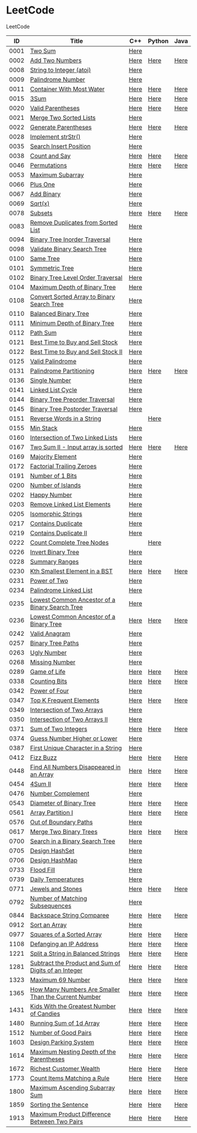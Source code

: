 # LeetCode

LeetCode

| ID   | Title                                                                                                                                       | C++                                                                         | Python                                                                        | Java                                                                          |
| ---- | ------------------------------------------------------------------------------------------------------------------------------------------- | --------------------------------------------------------------------------- | ----------------------------------------------------------------------------- | ----------------------------------------------------------------------------- |
| 0001 | [Two Sum](https://leetcode.com/problems/two-sum/)                                                                                           | [Here](./C++/0001-two-sum.cpp)                                              |                                                                               |                                                                               |
| 0002 | [Add Two Numbers](https://leetcode.com/problems/add-two-numbers/)                                                                           | [Here](./C++/0002-add-two-numbers.cpp)                                      | [Here](./Python/0002-add-two-numbers.py)                                      | [Here](./Java/0002-add-two-numbers.java)                                      |
| 0008 | [String to Integer (atoi)](https://leetcode.com/problems/string-to-integer-atoi/)                                                           | [Here](./C++/0008-string-to-integer-atoi.cpp)                               |                                                                               |                                                                               |
| 0009 | [Palindrome Number](https://leetcode.com/problems/palindrome-number/)                                                                       | [Here](./C++/0009-palindrome-number.cpp)                                    |                                                                               |                                                                               |
| 0011 | [Container With Most Water](https://leetcode.com/problems/container-with-most-water/)                                                       | [Here](./C++/0011-container-with-most-water.cpp)                            | [Here](./Python/0011-container-with-most-water.py)                            | [Here](./Java/0011-container-with-most-water.java)                            |
| 0015 | [3Sum](https://leetcode.com/problems/3sum/)                                                                                                 | [Here](./C++/0015-3sum.cpp)                                                 | [Here](./Python/0015-3sum.py)                                                 | [Here](./Java/0015-3sum.java)                                                 |
| 0020 | [Valid Parentheses](https://leetcode.com/problems/valid-parentheses/)                                                                       | [Here](./C++/0020-valid-parentheses.cpp)                                    | [Here](./Python/0020-valid-parentheses.py)                                    | [Here](./Java/0020-valid-parentheses.java)                                    |
| 0021 | [Merge Two Sorted Lists](https://leetcode.com/problems/merge-two-sorted-lists/)                                                             | [Here](./C++/0021-merge-two-sorted-lists.cpp)                               |                                                                               |                                                                               |
| 0022 | [Generate Parentheses](https://leetcode.com/problems/generate-parentheses/)                                                                 | [Here](./C++/0022-generate-parentheses.cpp)                                 | [Here](./Python/0022-generate-parentheses.py)                                 | [Here](./Java/0022-generate-parentheses.java)                                 |
| 0028 | [Implement strStr()](https://leetcode.com/problems/implement-strstr/)                                                                       | [Here](./C++/0028-implement-strstr.cpp)                                     |                                                                               |                                                                               |
| 0035 | [Search Insert Position](https://leetcode.com/problems/search-insert-position/)                                                             | [Here](./C++/0035-search-insert-position.cpp)                               |                                                                               |                                                                               |
| 0038 | [Count and Say](https://leetcode.com/problems/count-and-say/)                                                                               | [Here](./C++/0038-count-and-say.cpp)                                        | [Here](./Python/0038-count-and-say.py)                                        | [Here](./Java/0038-count-and-say.java)                                        |
| 0046 | [Permutations](https://leetcode.com/problems/permutations/)                                                                                 | [Here](./C++/0046-permutations.cpp)                                         | [Here](./Python/0046-permutations.py)                                         | [Here](./Java/0046-permutations.java)                                         |
| 0053 | [Maximum Subarray](https://leetcode.com/problems/maximum-subarray/)                                                                         | [Here](./C++/0053-maximum-subarray.cpp)                                     |                                                                               |                                                                               |
| 0066 | [Plus One](https://leetcode.com/problems/plus-one/)                                                                                         | [Here](./C++/0066-plus-one.cpp)                                             |                                                                               |                                                                               |
| 0067 | [Add Binary](https://leetcode.com/problems/add-binary/)                                                                                     | [Here](./C++/0067-add-binary.cpp)                                           |                                                                               |                                                                               |
| 0069 | [Sqrt(x)](https://leetcode.com/problems/sqrtx/)                                                                                             | [Here](./C++/0069-sqrtx.cpp)                                                |                                                                               |                                                                               |
| 0078 | [Subsets](https://leetcode.com/problems/subsets/)                                                                                           | [Here](./C++/0078-subsets.cpp)                                              | [Here](./Python/0078-subsets.py)                                              | [Here](./Java/0078-subsets.java)                                              |
| 0083 | [Remove Duplicates from Sorted List](https://leetcode.com/problems/remove-duplicates-from-sorted-list/)                                     | [Here](./C++/0083-remove-duplicates-from-sorted-list.cpp)                   |                                                                               |                                                                               |
| 0094 | [Binary Tree Inorder Traversal](https://leetcode.com/problems/binary-tree-inorder-traversal/)                                               | [Here](./C++/0094-binary-tree-inorder-traversal.cpp)                        |                                                                               |                                                                               |
| 0098 | [Validate Binary Search Tree](https://leetcode.com/problems/validate-binary-search-tree/)                                                   | [Here](./C++/0098-validate-binary-search-tree.cpp)                          |                                                                               |                                                                               |
| 0100 | [Same Tree](https://leetcode.com/problems/same-tree/)                                                                                       | [Here](./C++/0100-same-tree.cpp)                                            |                                                                               |                                                                               |
| 0101 | [Symmetric Tree](https://leetcode.com/problems/symmetric-tree/)                                                                             | [Here](./C++/0101-symmetric-tree.cpp)                                       |                                                                               |                                                                               |
| 0102 | [Binary Tree Level Order Traversal](https://leetcode.com/problems/binary-tree-level-order-traversal/)                                       | [Here](./C++/0102-binary-tree-level-order-traversal.cpp)                    |                                                                               |                                                                               |
| 0104 | [Maximum Depth of Binary Tree](https://leetcode.com/problems/maximum-depth-of-binary-tree/)                                                 | [Here](./C++/0104-maximum-depth-of-binary-tree.cpp)                         |                                                                               |                                                                               |
| 0108 | [Convert Sorted Array to Binary Search Tree](https://leetcode.com/problems/convert-sorted-array-to-binary-search-tree/)                     | [Here](./C++/0108-convert-sorted-array-to-binary-search-tree.cpp)           |                                                                               |                                                                               |
| 0110 | [Balanced Binary Tree](https://leetcode.com/problems/balanced-binary-tree/)                                                                 | [Here](./C++/0110-balanced-binary-tree.cpp)                                 |                                                                               |                                                                               |
| 0111 | [Minimum Depth of Binary Tree](https://leetcode.com/problems/minimum-depth-of-binary-tree/)                                                 | [Here](./C++/0111-minimum-depth-of-binary-tree.cpp)                         |                                                                               |                                                                               |
| 0112 | [Path Sum](https://leetcode.com/problems/path-sum/)                                                                                         | [Here](./C++/0112-path-sum.cpp)                                             |                                                                               |                                                                               |
| 0121 | [Best Time to Buy and Sell Stock](https://leetcode.com/problems/best-time-to-buy-and-sell-stock/)                                           | [Here](./C++/0121-best-time-to-buy-and-sell-stock.cpp)                      |                                                                               |                                                                               |
| 0122 | [Best Time to Buy and Sell Stock II](https://leetcode.com/problems/best-time-to-buy-and-sell-stock-ii/)                                     | [Here](./C++/0122-best-time-to-buy-and-sell-stock-ii.cpp)                   |                                                                               |                                                                               |
| 0125 | [Valid Palindrome](https://leetcode.com/problems/valid-palindrome/)                                                                         | [Here](./C++/0125-valid-palindrome.cpp)                                     |                                                                               |                                                                               |
| 0131 | [Palindrome Partitioning](https://leetcode.com/problems/palindrome-partitioning/)                                                           | [Here](./C++/0131-palindrome-partitioning.cpp)                              | [Here](./Python/0131-palindrome-partitioning.py)                              | [Here](./Java/0131-palindrome-partitioning.java)                              |
| 0136 | [Single Number](https://leetcode.com/problems/single-number/)                                                                               | [Here](./C++/0136-single-number.cpp)                                        |                                                                               |                                                                               |
| 0141 | [Linked List Cycle](https://leetcode.com/problems/linked-list-cycle/)                                                                       | [Here](./C++/0141-linked-list-cycle.cpp)                                    |                                                                               |                                                                               |
| 0144 | [Binary Tree Preorder Traversal](https://leetcode.com/problems/binary-tree-preorder-traversal/)                                             | [Here](./C++/0144-binary-tree-preorder-traversal.cpp)                       |                                                                               |                                                                               |
| 0145 | [Binary Tree Postorder Traversal](https://leetcode.com/problems/binary-tree-postorder-traversal/)                                           | [Here](./C++/0145-binary-tree-postorder-traversal.cpp)                      |                                                                               |                                                                               |
| 0151 | [Reverse Words in a String](https://leetcode.com/problems/reverse-words-in-a-string/)                                                       |                                                                             | [Here](./Python/)                                                             |                                                                               |
| 0155 | [Min Stack](https://leetcode.com/problems/min-stack/)                                                                                       | [Here](./C++/0155-min-stack.cpp)                                            |                                                                               |                                                                               |
| 0160 | [Intersection of Two Linked Lists](https://leetcode.com/problems/intersection-of-two-linked-lists/)                                         | [Here](./C++/0160-intersection-of-two-linked-lists.cpp)                     |                                                                               |                                                                               |
| 0167 | [Two Sum II - Input array is sorted](https://leetcode.com/problems/two-sum-ii-input-array-is-sorted/)                                       | [Here](./C++/0167-two-sum-ii-input-array-is-sorted.cpp)                     | [Here](./Python/0167-two-sum-ii-input-array-is-sorted.py)                     | [Here](./Java/0167-two-sum-ii-input-array-is-sorted.java)                     |
| 0169 | [Majority Element](https://leetcode.com/problems/majority-element/)                                                                         | [Here](./C++/0169-majority-element.cpp)                                     |                                                                               |                                                                               |
| 0172 | [Factorial Trailing Zeroes](https://leetcode.com/problems/factorial-trailing-zeroes/)                                                       | [Here](./C++/0172-factorial-trailing-zeroes.cpp)                            |                                                                               |                                                                               |
| 0191 | [Number of 1 Bits](https://leetcode.com/problems/number-of-1-bits/)                                                                         | [Here](./C++/0191-number-of-1-bits.cpp)                                     |                                                                               |                                                                               |
| 0200 | [Number of Islands](https://leetcode.com/problems/number-of-islands/)                                                                       | [Here](./C++/0200-number-of-islands.cpp)                                    |                                                                               |                                                                               |
| 0202 | [Happy Number](https://leetcode.com/problems/happy-number/)                                                                                 | [Here](./C++/0202-happy-number.cpp)                                         |                                                                               |                                                                               |
| 0203 | [Remove Linked List Elements](https://leetcode.com/problems/remove-linked-list-elements/)                                                   | [Here](./C++/0203-remove-linked-list-elements.cpp)                          |                                                                               |                                                                               |
| 0205 | [Isomorphic Strings](https://leetcode.com/problems/isomorphic-strings/)                                                                     | [Here](./C++/0205-isomorphic-strings.cpp)                                   |                                                                               |                                                                               |
| 0217 | [Contains Duplicate](https://leetcode.com/problems/contains-duplicate/)                                                                     | [Here](./C++/0217-contains-duplicate.cpp)                                   |                                                                               |                                                                               |
| 0219 | [Contains Duplicate II](https://leetcode.com/problems/contains-duplicate-ii/)                                                               | [Here](./C++/0219-contains-duplicate-ii.cpp)                                |                                                                               |                                                                               |
| 0222 | [Count Complete Tree Nodes](https://leetcode.com/problems/count-complete-tree-nodes/)                                                       |                                                                             | [Here](./Python/0222-count-complete-tree-nodes.py)                            |                                                                               |
| 0226 | [Invert Binary Tree](https://leetcode.com/problems/invert-binary-tree/)                                                                     | [Here](./C++/0226-invert-binary-tree.cpp)                                   |                                                                               |                                                                               |
| 0228 | [Summary Ranges](https://leetcode.com/problems/summary-ranges/)                                                                             | [Here](./C++/0228-summary-ranges.cpp)                                       |                                                                               |                                                                               |
| 0230 | [Kth Smallest Element in a BST](https://leetcode.com/problems/kth-smallest-element-in-a-bst/)                                               | [Here](./C++/0230-kth-smallest-element-in-a-bst.cpp)                        | [Here](./Python/0230-kth-smallest-element-in-a-bst.py)                        | [Here](./Java/0230-kth-smallest-element-in-a-bst.java)                        |
| 0231 | [Power of Two](https://leetcode.com/problems/power-of-two/)                                                                                 | [Here](./C++/0231-power-of-two.cpp)                                         |                                                                               |                                                                               |
| 0234 | [Palindrome Linked List](https://leetcode.com/problems/palindrome-linked-list/)                                                             | [Here](./C++/0234-palindrome-linked-list.cpp)                               |                                                                               |                                                                               |
| 0235 | [Lowest Common Ancestor of a Binary Search Tree](https://leetcode.com/problems/lowest-common-ancestor-of-a-binary-search-tree/)             | [Here](./C++/0235-lowest-common-ancestor-of-a-binary-search-tree.cpp)       |                                                                               |                                                                               |
| 0236 | [Lowest Common Ancestor of a Binary Tree](https://leetcode.com/problems/lowest-common-ancestor-of-a-binary-tree/)                           | [Here](./C++/)                                                              | [Here](./Python/0236-lowest-common-ancestor-of-a-binary-tree.py)              | [Here](./Java/0236-lowest-common-ancestor-of-a-binary-tree.java)              |
| 0242 | [Valid Anagram](https://leetcode.com/problems/valid-anagram/)                                                                               | [Here](./C++/0242-valid-anagram.cpp)                                        |                                                                               |                                                                               |
| 0257 | [Binary Tree Paths](https://leetcode.com/problems/binary-tree-paths/)                                                                       | [Here](./C++/0257-binary-tree-paths.cpp)                                    |                                                                               |                                                                               |
| 0263 | [Ugly Number](https://leetcode.com/problems/ugly-number/)                                                                                   | [Here](./C++/0263-ugly-number.cpp)                                          |                                                                               |                                                                               |
| 0268 | [Missing Number](https://leetcode.com/problems/missing-number/)                                                                             | [Here](./C++/0268-missing-number.cpp)                                       |                                                                               |                                                                               |
| 0289 | [Game of Life](https://leetcode.com/problems/game-of-life/)                                                                                 | [Here](./C++/0289-game-of-life.cpp)                                         | [Here](./Python/0289-game-of-life.py)                                         | [Here](./Java/0289-game-of-life.java)                                         |
| 0338 | [Counting Bits](https://leetcode.com/problems/counting-bits/)                                                                               | [Here](./C++/0338-counting-bits.cpp)                                        | [Here](./Python/0338-counting-bits.py)                                        | [Here](./Java/0338-counting-bits.java)                                        |
| 0342 | [Power of Four](https://leetcode.com/problems/power-of-four/)                                                                               | [Here](./C++/0342-power-of-four.cpp)                                        |                                                                               |                                                                               |
| 0347 | [Top K Frequent Elements](https://leetcode.com/problems/top-k-frequent-elements/)                                                           | [Here](./C++/0347-top-k-frequent-elements.cpp)                              | [Here](./Python/0347-top-k-frequent-elements.py)                              | [Here](./Java/0347-top-k-frequent-elements.java)                              |
| 0349 | [Intersection of Two Arrays](https://leetcode.com/problems/intersection-of-two-arrays/)                                                     | [Here](./C++/0349-intersection-of-two-arrays.cpp)                           |                                                                               |                                                                               |
| 0350 | [Intersection of Two Arrays II](https://leetcode.com/problems/intersection-of-two-arrays-ii/)                                               | [Here](./C++/0350-intersection-of-two-arrays-ii.cpp)                        |                                                                               |                                                                               |
| 0371 | [Sum of Two Integers](https://leetcode.com/problems/sum-of-two-integers/)                                                                   | [Here](./C++/0371-sum-of-two-integers.cpp)                                  | [Here](./Python/0371-sum-of-two-integers.py)                                  | [Here](./Java/0371-sum-of-two-integers.java)                                  |
| 0374 | [Guess Number Higher or Lower](https://leetcode.com/problems/guess-number-higher-or-lower/)                                                 | [Here](./C++/0374-guess-number-higher-or-lower.cpp)                         |                                                                               |                                                                               |
| 0387 | [First Unique Character in a String](https://leetcode.com/problems/first-unique-character-in-a-string/)                                     | [Here](./C++/0387-first-unique-character-in-a-string.cpp)                   |                                                                               |                                                                               |
| 0412 | [Fizz Buzz](https://leetcode.com/problems/fizz-buzz/)                                                                                       | [Here](./C++/0412-fizz-buzz.cpp)                                            | [Here](./Python/0412-fizz-buzz.py)                                            | [Here](./Java/0412-fizz-buzz.java)                                            |
| 0448 | [Find All Numbers Disappeared in an Array](https://leetcode.com/problems/find-all-numbers-disappeared-in-an-array/)                         | [Here](./C++/0448-find-all-numbers-disappeared-in-an-array.cpp)             | [Here](./Python/0448-find-all-numbers-disappeared-in-an-array.py)             | [Here](./Java/0448-find-all-numbers-disappeared-in-an-array.java)             |
| 0454 | [4Sum II](https://leetcode.com/problems/4sum-ii/)                                                                                           | [Here](./C++/0454-4sum-ii.cpp)                                              | [Here](./Python/0454-4sum-ii.py)                                              | [Here](./Java/0454-4sum-ii.java)                                              |
| 0476 | [Number Complement](https://leetcode.com/problems/number-complement/)                                                                       | [Here](./C++/0476-number-complement.cpp)                                    |                                                                               |                                                                               |
| 0543 | [Diameter of Binary Tree](https://leetcode.com/problems/diameter-of-binary-tree/)                                                           | [Here](./C++/0543-diameter-of-binary-tree.cpp)                              | [Here](./Python/0543-diameter-of-binary-tree.py)                              | [Here](./Java/0543-diameter-of-binary-tree.java)                              |
| 0561 | [Array Partition I](https://leetcode.com/problems/array-partition-i/)                                                                       | [Here](./C++/0561-array-partition-i.cpp)                                    | [Here](./Python/0561-array-partition-i.py)                                    | [Here](./Java/0561-array-partition-i.java)                                    |
| 0576 | [Out of Boundary Paths](https://leetcode.com/problems/out-of-boundary-paths/)                                                               | [Here](./C++/0576-out-of-boundary-paths.cpp)                                |                                                                               |                                                                               |
| 0617 | [Merge Two Binary Trees](https://leetcode.com/problems/merge-two-binary-trees/)                                                             | [Here](./C++/0617-merge-two-binary-trees.cpp)                               | [Here](./Python/0617-merge-two-binary-trees.py)                               | [Here](./Java/0617-merge-two-binary-trees.java)                               |
| 0700 | [Search in a Binary Search Tree](https://leetcode.com/problems/search-in-a-binary-search-tree/)                                             | [Here](./C++/0700-search-in-a-binary-search-tree.cpp)                       |                                                                               |                                                                               |
| 0705 | [Design HashSet](https://leetcode.com/problems/design-hashset/)                                                                             | [Here](./C++/0705-design-hashset.cpp)                                       |                                                                               |                                                                               |
| 0706 | [Design HashMap](https://leetcode.com/problems/design-hashmap/)                                                                             | [Here](./C++/0706-design-hashmap.cpp)                                       |                                                                               |                                                                               |
| 0733 | [Flood Fill](https://leetcode.com/problems/flood-fill/)                                                                                     | [Here](./C++/0733-flood-fill.cpp)                                           |                                                                               |                                                                               |
| 0739 | [Daily Temperatures](https://leetcode.com/problems/daily-temperatures/)                                                                     | [Here](./C++/0739-daily-temperatures.cpp)                                   |                                                                               |                                                                               |
| 0771 | [Jewels and Stones](https://leetcode.com/problems/jewels-and-stones/)                                                                       | [Here](./C++/0771-jewels-and-stones.cpp)                                    | [Here](./Python/0771-jewels-and-stones.py)                                    | [Here](./Java/0771-jewels-and-stones.java)                                    |
| 0792 | [Number of Matching Subsequences](https://leetcode.com/problems/number-of-matching-subsequences/)                                           | [Here](./C++/0792-number-of-matching-subsequences.cpp)                      |                                                                               |                                                                               |
| 0844 | [Backspace String Comparee](https://leetcode.com/problems/backspace-string-compare/)                                                        | [Here](./C++/0844-backspace-string-compare.cpp)                             | [Here](./Python/0844-backspace-string-compare.py)                             | [Here](./Java/0844-backspace-string-compare.java)                             |
| 0912 | [Sort an Array](https://leetcode.com/problems/sort-an-array/)                                                                               | [Here](./C++/0912-sort-an-array.cpp)                                        |                                                                               |                                                                               |
| 0977 | [Squares of a Sorted Array](https://leetcode.com/problems/squares-of-a-sorted-array/)                                                       | [Here](./C++/0977-squares-of-a-sorted-array.cpp)                            | [Here](./Python/0977-squares-of-a-sorted-array.py)                            | [Here](./Java/0977-squares-of-a-sorted-array.java)                            |
| 1108 | [Defanging an IP Address](https://leetcode.com/problems/defanging-an-ip-address/)                                                           | [Here](./C++/1108-defanging-an-ip-address.cpp)                              | [Here](./Python/1108-defanging-an-ip-address.py)                              | [Here](./Java/1108-defanging-an-ip-address.java)                              |
| 1221 | [Split a String in Balanced Strings](https://leetcode.com/problems/split-a-string-in-balanced-strings/)                                     | [Here](./C++/1221-split-a-string-in-balanced-strings.cpp)                   | [Here](./Python/1221-split-a-string-in-balanced-strings.py)                   | [Here](./Java/1221-split-a-string-in-balanced-strings.java)                   |
| 1281 | [Subtract the Product and Sum of Digits of an Integer](https://leetcode.com/problems/subtract-the-product-and-sum-of-digits-of-an-integer/) | [Here](./C++/1281-subtract-the-product-and-sum-of-digits-of-an-integer.cpp) | [Here](./Python/1281-subtract-the-product-and-sum-of-digits-of-an-integer.py) | [Here](./Java/1281-subtract-the-product-and-sum-of-digits-of-an-integer.java) |
| 1323 | [Maximum 69 Number](https://leetcode.com/problems/maximum-69-number/)                                                                       | [Here](./C++/1323-maximum-69-number.cpp)                                    | [Here](./Python/1323-maximum-69-number.py)                                    | [Here](./Java/1323-maximum-69-number.java)                                    |
| 1365 | [How Many Numbers Are Smaller Than the Current Number](https://leetcode.com/problems/how-many-numbers-are-smaller-than-the-current-number/) | [Here](./C++/1365-how-many-numbers-are-smaller-than-the-current-number.cpp) | [Here](./Python/1365-how-many-numbers-are-smaller-than-the-current-number.py) | [Here](./Java/1365-how-many-numbers-are-smaller-than-the-current-number.java) |
| 1431 | [Kids With the Greatest Number of Candies](https://leetcode.com/problems/kids-with-the-greatest-number-of-candies/)                         | [Here](./C++/1431-kids-with-the-greatest-number-of-candies.cpp)             | [Here](./Python/1431-kids-with-the-greatest-number-of-candies.py)             | [Here](./Java/1431-kids-with-the-greatest-number-of-candies.java)             |
| 1480 | [Running Sum of 1d Array](https://leetcode.com/problems/running-sum-of-1d-array/)                                                           | [Here](./C++/1480-running-sum-of-1d-array.cpp)                              | [Here](./Python/1480-running-sum-of-1d-array.py)                              | [Here](./Java/1480-running-sum-of-1d-array.java)                              |
| 1512 | [Number of Good Pairs](https://leetcode.com/problems/number-of-good-pairs/)                                                                 | [Here](./C++1512-number-of-good-pairs.cpp)                                  | [Here](./Python/1512-number-of-good-pairs.py)                                 | [Here](./Java/1512-number-of-good-pairs.java)                                 |
| 1603 | [Design Parking System](https://leetcode.com/problems/design-parking-system/)                                                               | [Here](./C++/1603-design-parking-system.cpp)                                | [Here](./Python/1603-design-parking-system.py)                                | [Here](./Java/1603-design-parking-system.java)                                |
| 1614 | [Maximum Nesting Depth of the Parentheses](https://leetcode.com/problems/maximum-nesting-depth-of-the-parentheses/)                         | [Here](./C++/1614-maximum-nesting-depth-of-the-parentheses.cpp)             | [Here](./Python/1614-maximum-nesting-depth-of-the-parentheses.py)             | [Here](./Java/1614-maximum-nesting-depth-of-the-parentheses.java)             |
| 1672 | [Richest Customer Wealth](https://leetcode.com/problems/richest-customer-wealth/)                                                           | [Here](./C++/1672-richest-customer-wealth.cpp)                              | [Here](./Python/1672-richest-customer-wealth.py)                              | [Here](./Java/1672-richest-customer-wealth.java)                              |
| 1773 | [Count Items Matching a Rule](https://leetcode.com/problems/count-items-matching-a-rule/)                                                   | [Here](./C++/1773-count-items-matching-a-rule.cpp)                          | [Here](./Python/1773-count-items-matching-a-rule.py)                          | [Here](./Java/1773-count-items-matching-a-rule.java)                          |
| 1800 | [Maximum Ascending Subarray Sum](https://leetcode.com/problems/maximum-ascending-subarray-sum/)                                             | [Here](./C++/1800-maximum-ascending-subarray-sum.cpp)                       | [Here](./Python/1800-maximum-ascending-subarray-sum.py)                       | [Here](./Java/1800-maximum-ascending-subarray-sum.java)                       |
| 1859 | [Sorting the Sentence](https://leetcode.com/problems/sorting-the-sentence/)                                                                 | [Here](./C++/1859-sorting-the-sentence.cpp)                                 | [Here](./Python/1859-sorting-the-sentence.py)                                 | [Here](./Java/1859-sorting-the-sentence.java)                                 |
| 1913 | [Maximum Product Difference Between Two Pairs](https://leetcode.com/problems/maximum-product-difference-between-two-pairs/)                 | [Here](./C++/1913-maximum-product-difference-between-two-pairs.cpp)         | [Here](./Python/1913-maximum-product-difference-between-two-pairs.py)         | [Here](./Java/1913-maximum-product-difference-between-two-pairs.java)         |
